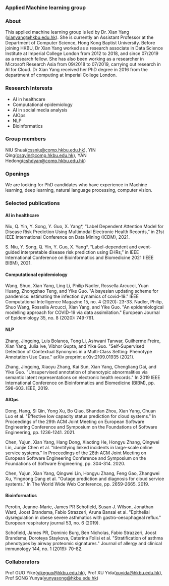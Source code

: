 ### Applied Machine learning group

### About
This applied machine learning group is led by Dr. Xian Yang (xianyang@hkbu.edu.hk). She is currently an Assistant Professor at the Department of Computer Science, Hong Kong Baptist University. Before joining HKBU, Dr Xian Yang worked as a research associate in Data Science Institute at Imperial College London from 2012 to 2018, and since 07/2019 as a research fellow. She has also been working as a researcher in Microsoft Research Asia from 09/2018 to 07/2019, carrying out research in AI for Cloud. Dr Xian Yang received her PhD degree in 2016 from the department of computing at Imperial College London. 

### Research Interests
- AI in healthcare
- Computational epidemiology
- AI in social media analysis
- AIOps
- NLP
- Bioinformatics

### Group members
NIU Shuai(cssniu@comp.hkbu.edu.hk), YIN Qing(csqyin@comp.hkbu.edu.hk), YAN Hedong(cshdyan@comp.hkbu.edu.hk)

### Openings
We are looking for PhD candidates who have experience in Machine learning, deep learning, natural language processing, computer vision.

### Selected publications
#### AI in healthcare
Niu, Q. Yin, Y. Song, Y. Guo, X. Yang*, “Label Dependent Attention Model for Disease Risk Prediction Using Multimodal Electronic Health Records,” in 21st IEEE International Conference on Data Mining (ICDM), 2021. 

S. Niu, Y. Song, Q. Yin, Y. Guo, X. Yang*, “Label-dependent and event-guided interpretable disease risk prediction using EHRs,” in IEEE International Conference on Bioinformatics and Biomedicine 2021 (IEEE BIBM), 2021.

#### Computational epidemiology
Wang, Shuo, Xian Yang, Ling Li, Philip Nadler, Rossella Arcucci, Yuan Huang, Zhongzhao Teng, and Yike Guo. "A bayesian updating scheme for pandemics: estimating the infection dynamics of covid-19." IEEE Computational Intelligence Magazine 15, no. 4 (2020): 23-33.
Nadler, Philip, Shuo Wang, Rossella Arcucci, Xian Yang, and Yike Guo. "An epidemiological modelling approach for COVID-19 via data assimilation." European Journal of Epidemiology 35, no. 8 (2020): 749-761.

#### NLP
Zhang, Jingqing, Luis Bolanos, Tong Li, Ashwani Tanwar, Guilherme Freire, Xian Yang, Julia Ive, Vibhor Gupta, and Yike Guo. "Self-Supervised Detection of Contextual Synonyms in a Multi-Class Setting: Phenotype Annotation Use Case." arXiv preprint arXiv:2109.01935 (2021).

Zhang, Jingqing, Xiaoyu Zhang, Kai Sun, Xian Yang, Chengliang Dai, and Yike Guo. "Unsupervised annotation of phenotypic abnormalities via semantic latent representations on electronic health records." In 2019 IEEE International Conference on Bioinformatics and Biomedicine (BIBM), pp. 598-603. IEEE, 2019.

#### AIOps

Dong, Hang, Si Qin, Yong Xu, Bo Qiao, Shandan Zhou, Xian Yang, Chuan Luo et al. "Effective low capacity status prediction for cloud systems." In Proceedings of the 29th ACM Joint Meeting on European Software Engineering Conference and Symposium on the Foundations of Software Engineering, pp. 1236-1241. 2021.

Chen, Yujun, Xian Yang, Hang Dong, Xiaoting He, Hongyu Zhang, Qingwei Lin, Junjie Chen et al. "Identifying linked incidents in large-scale online service systems." In Proceedings of the 28th ACM Joint Meeting on European Software Engineering Conference and Symposium on the Foundations of Software Engineering, pp. 304-314. 2020.

Chen, Yujun, Xian Yang, Qingwei Lin, Hongyu Zhang, Feng Gao, Zhangwei Xu, Yingnong Dang et al. "Outage prediction and diagnosis for cloud service systems." In The World Wide Web Conference, pp. 2659-2665. 2019.

#### Bioinformatics
Perotin, Jeanne-Marie, James PR Schofield, Susan J. Wilson, Jonathan Ward, Joost Brandsma, Fabio Strazzeri, Aruna Bansal et al. "Epithelial dysregulation in obese severe asthmatics with gastro-oesophageal reflux." European respiratory journal 53, no. 6 (2019).

Schofield, James PR, Dominic Burg, Ben Nicholas, Fabio Strazzeri, Joost Brandsma, Doroteya Staykova, Caterina Folisi et al. "Stratification of asthma phenotypes by airway proteomic signatures." Journal of allergy and clinical immunology 144, no. 1 (2019): 70-82.

### Collaborators
Prof GUO Yike(yikeguo@hkbu.edu.hk), Prof XU Yida(xuyida@hkbu.edu.hk), Prof SONG Yunya(yunyasong@hkbu.edu.hk)
